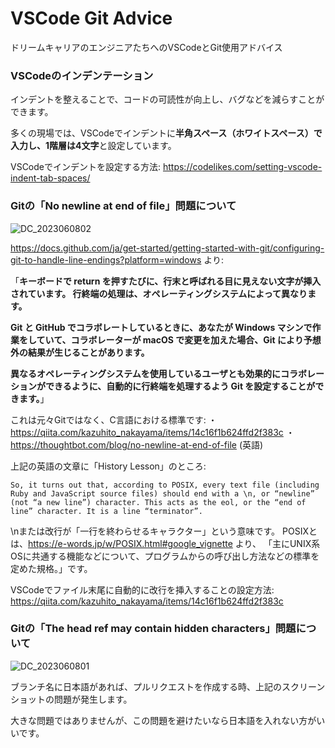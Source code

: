 # VSCode Git Advice
ドリームキャリアのエンジニアたちへのVSCodeとGit使用アドバイス

### VSCodeのインデンテーション
インデントを整えることで、コードの可読性が向上し、バグなどを減らすことができます。

多くの現場では、VSCodeでインデントに<b>半角スペース（ホワイトスペース）で入力し、1階層は4文字</b>と設定しています。

VSCodeでインデントを設定する方法:
https://codelikes.com/setting-vscode-indent-tab-spaces/

### Gitの「No newline at end of file」問題について
![DC_2023060802](https://github.com/raymondyeung2022/VSCode-Git-Advice/assets/119655633/7259f19e-831e-4953-9696-c73d40dc9ab4)

https://docs.github.com/ja/get-started/getting-started-with-git/configuring-git-to-handle-line-endings?platform=windows より:

「<b>キーボードで return を押すたびに、行末と呼ばれる目に見えない文字が挿入されています。 行終端の処理は、オペレーティングシステムによって異なります。

Git と GitHub でコラボレートしているときに、あなたが Windows マシンで作業をしていて、コラボレーターが macOS で変更を加えた場合、Git により予想外の結果が生じることがあります。

異なるオペレーティングシステムを使用しているユーザとも効果的にコラボレーションができるように、自動的に行終端を処理するよう Git を設定することができます。</b>」

これは元々Gitではなく、C言語における標準です:
・https://qiita.com/kazuhito_nakayama/items/14c16f1b624ffd2f383c
・https://thoughtbot.com/blog/no-newline-at-end-of-file (英語)

上記の英語の文章に「History Lesson」のところ:

```So, it turns out that, according to POSIX, every text file (including Ruby and JavaScript source files) should end with a \n, or “newline” (not “a new line”) character. This acts as the eol, or the “end of line” character. It is a line “terminator”.```

\nまたは改行が「一行を終わらせるキャラクター」という意味です。
POSIXとは、https://e-words.jp/w/POSIX.html#google_vignette より、
「主にUNIX系OSに共通する機能などについて、プログラムからの呼び出し方法などの標準を定めた規格。」です。


VSCodeでファイル末尾に自動的に改行を挿入することの設定方法:
https://qiita.com/kazuhito_nakayama/items/14c16f1b624ffd2f383c

### Gitの「The head ref may contain hidden characters」問題について
![DC_2023060801](https://github.com/raymondyeung2022/VSCode-Git-Advice/assets/119655633/5e058277-1dea-4fff-b518-6e7055e47657)

ブランチ名に日本語があれば、プルリクエストを作成する時、上記のスクリーンショットの問題が発生します。

大きな問題ではありませんが、この問題を避けたいなら日本語を入れない方がいいです。
